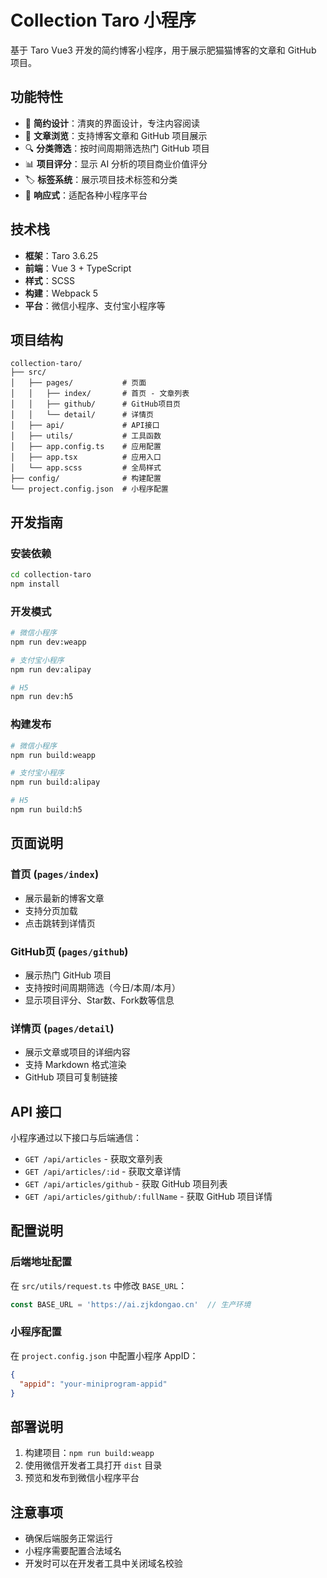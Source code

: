 # Collection Taro 小程序

基于 Taro Vue3 开发的简约博客小程序，用于展示肥猫猫博客的文章和 GitHub 项目。

## 功能特性

- 📱 **简约设计**：清爽的界面设计，专注内容阅读
- 📝 **文章浏览**：支持博客文章和 GitHub 项目展示
- 🔍 **分类筛选**：按时间周期筛选热门 GitHub 项目
- 📊 **项目评分**：显示 AI 分析的项目商业价值评分
- 🏷️ **标签系统**：展示项目技术标签和分类
- 📱 **响应式**：适配各种小程序平台

## 技术栈

- **框架**：Taro 3.6.25
- **前端**：Vue 3 + TypeScript
- **样式**：SCSS
- **构建**：Webpack 5
- **平台**：微信小程序、支付宝小程序等

## 项目结构

```
collection-taro/
├── src/
│   ├── pages/           # 页面
│   │   ├── index/       # 首页 - 文章列表
│   │   ├── github/      # GitHub项目页
│   │   └── detail/      # 详情页
│   ├── api/             # API接口
│   ├── utils/           # 工具函数
│   ├── app.config.ts    # 应用配置
│   ├── app.tsx          # 应用入口
│   └── app.scss         # 全局样式
├── config/              # 构建配置
└── project.config.json  # 小程序配置
```

## 开发指南

### 安装依赖

```bash
cd collection-taro
npm install
```

### 开发模式

```bash
# 微信小程序
npm run dev:weapp

# 支付宝小程序
npm run dev:alipay

# H5
npm run dev:h5
```

### 构建发布

```bash
# 微信小程序
npm run build:weapp

# 支付宝小程序
npm run build:alipay

# H5
npm run build:h5
```

## 页面说明

### 首页 (`pages/index`)
- 展示最新的博客文章
- 支持分页加载
- 点击跳转到详情页

### GitHub页 (`pages/github`)
- 展示热门 GitHub 项目
- 支持按时间周期筛选（今日/本周/本月）
- 显示项目评分、Star数、Fork数等信息

### 详情页 (`pages/detail`)
- 展示文章或项目的详细内容
- 支持 Markdown 格式渲染
- GitHub 项目可复制链接

## API 接口

小程序通过以下接口与后端通信：

- `GET /api/articles` - 获取文章列表
- `GET /api/articles/:id` - 获取文章详情
- `GET /api/articles/github` - 获取 GitHub 项目列表
- `GET /api/articles/github/:fullName` - 获取 GitHub 项目详情

## 配置说明

### 后端地址配置

在 `src/utils/request.ts` 中修改 `BASE_URL`：

```typescript
const BASE_URL = 'https://ai.zjkdongao.cn'  // 生产环境
```

### 小程序配置

在 `project.config.json` 中配置小程序 AppID：

```json
{
  "appid": "your-miniprogram-appid"
}
```

## 部署说明

1. 构建项目：`npm run build:weapp`
2. 使用微信开发者工具打开 `dist` 目录
3. 预览和发布到微信小程序平台

## 注意事项

- 确保后端服务正常运行
- 小程序需要配置合法域名
- 开发时可以在开发者工具中关闭域名校验
